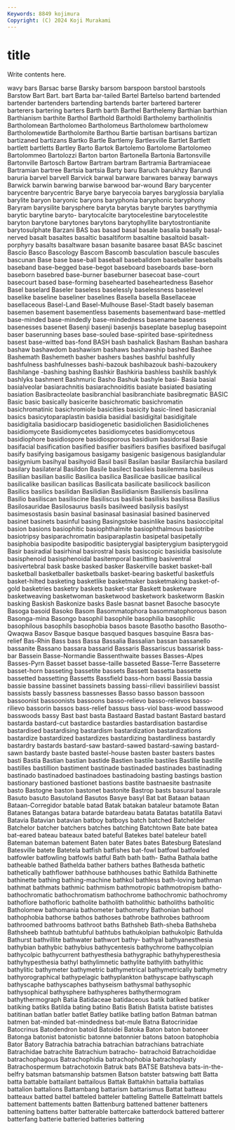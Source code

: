 ```yaml
---
Keywords: 8849 kojimura
Copyright: (C) 2024 Koji Murakami
---
```


# title

Write contents here.



wavy bars
Barsac barse Barsky barsom barspoon barstool barstools Barstow Bart Bart.
bart Barta bar-tailed Bartel Bartelso bartend bartended bartender bartenders bartending
bartends barter bartered barterer barterers bartering barters Barth barth Barthel
Barthelemy Barthian barthian Barthianism barthite Barthol Barthold Bartholdi Bartholemy bartholinitis
Bartholomean Bartholomeo Bartholomeus Bartholomew bartholomew Bartholomewtide Bartholomite Barthou Bartie bartisan
bartisans bartizan bartizaned bartizans Bartko Bartle Bartlemy Bartlesville Bartlet Bartlett
bartlett bartletts Bartley Barto Bartok Bartolemo Bartolome Bartolomeo Bartolommeo Bartolozzi
Barton barton Bartonella Bartonia Bartonsville Bartonville Bartosch Bartow Bartram bartram
Bartramia Bartramiaceae Bartramian bartree Bartsia bartsia Barty baru Baruch barukhzy
Barundi baruria barvel barvell Barvick barwal barware barwares barway barways
Barwick barwin barwing barwise barwood bar-wound Bary barycenter barycentre barycentric
Barye barye baryecoia baryes baryglossia barylalia barylite baryon baryonic baryons
baryphonia baryphonic baryphony Baryram barysilite barysphere baryta barytas baryte barytes
barythymia barytic barytine baryto- barytocalcite barytocelestine barytocelestite baryton barytone barytones
barytons barytophyllite barytostrontianite barytosulphate Barzani BAS bas basad basal basale
basalia basally basal-nerved basalt basaltes basaltic basaltiform basaltine basaltoid basalt-porphyry
basalts basaltware basan basanite basaree basat BASc bascinet Bascio Basco
Bascology Bascom Bascomb basculation bascule bascules bascunan Base base base-ball
baseball baseballdom baseballer baseballs baseband base-begged base-begot baseboard baseboards base-born
baseborn basebred base-burner baseburner basecoat base-court basecourt based base-forming basehearted
baseheartedness Basehor Basel baselard Baseler baseless baselessly baselessness baselevel baselike
baseline baseliner baselines Basella basella Basellaceae basellaceous Basel-Land Basel-Mulhouse Basel-Stadt
basely baseman basemen basement basementless basements basementward base-mettled base-minded base-mindedly
base-mindedness basename baseness basenesses basenet Basenji basenji basenjis baseplate baseplug
basepoint baser baserunning bases base-souled base-spirited base-spiritedness basest base-witted bas-fond
BASH bash bashalick Basham Bashan bashara bashaw bashawdom bashawism bashaws
bashawship bashed Bashee Bashemath Bashemeth basher bashers bashes bashful bashfully
bashfulness bashfulnesses bashi-bazouk bashibazouk bashi-bazoukery Bashilange -bashing bashing Bashkir Bashkiria
bashless bashlik bashlyk bashlyks bashment Bashmuric Basho Bashuk bashyle basi-
Basia basial basialveolar basiarachnitis basiarachnoiditis basiate basiated basiating basiation Basibracteolate
basibranchial basibranchiate basibregmatic BASIC Basic basic basically basicerite basichromatic basichromatin
basichromatinic basichromiole basicities basicity basic-lined basicranial basics basicytoparaplastin basidia basidial
basidigital basidigitale basidigitalia basidiocarp basidiogenetic basidiolichen Basidiolichenes basidiomycete Basidiomycetes basidiomycetes
basidiomycetous basidiophore basidiospore basidiosporous basidium basidorsal Basie basifacial basification basified
basifier basifiers basifies basifixed basifugal basify basifying basigamous basigamy basigenic
basigenous basiglandular basigynium basihyal basihyoid Basil basil Basilan basilar Basilarchia
basilard basilary basilateral Basildon Basile basilect basileis basilemma basileus Basilian
basilian basilic Basilica basilica Basilicae basilicae basilical basilicalike basilican basilicas
Basilicata basilicate basilicock basilicon Basilics basilics basilidan Basilidian Basilidianism Basiliensis
basilinna Basilio basiliscan basiliscine Basiliscus basilisk basilisks basilissa Basilius Basilosauridae
Basilosaurus basils basilweed basilysis basilyst basimesostasis basin basinal basinasal basinasial
basined basinerved basinet basinets basinful basing Basingstoke basinlike basins basioccipital
basion basions basiophitic basiophthalmite basiophthalmous basiotribe basiotripsy basiparachromatin basiparaplastin basipetal
basipetally basiphobia basipodite basipoditic basipterygial basipterygium basipterygoid Basir basiradial basirhinal
basirostral basis basiscopic basisidia basisolute basisphenoid basisphenoidal basitemporal basitting basiventral
basivertebral bask baske basked basker Baskerville basket basket-ball basketball basketballer
basketballs basket-bearing basketful basketfuls basket-hilted basketing basketlike basketmaker basketmaking basket-of-gold
basketries basketry baskets basket-star Baskett basketware basketweaving basketwoman basketwood basketwork
basketworm Baskin basking Baskish Baskonize basks Basle basnat basnet Basoche
basocyte Basoga basoid Basoko Basom Basommatophora basommatophorous bason Basonga-mina Basongo
basophil basophile basophilia basophilic basophilous basophils basophobia basos basote Basotho
basotho Basotho-Qwaqwa Basov Basque basque basqued basques basquine Basra bas-relief
Bas-Rhin Bass bass Bassa Bassalia Bassalian bassan bassanello bassanite Bassano
bassara bassarid Bassaris Bassariscus bassarisk bass-bar Bassein Basse-Normandie Bassenthwaite basses
Basses-Alpes Basses-Pyrn Basset basset basse-taille basseted Basse-Terre Basseterre basset-horn basseting
bassetite bassets Bassett bassetta bassette bassetted bassetting Bassetts Bassfield bass-horn
bassi Bassia bassia bassie bassine bassinet bassinets bassing bassi-rilievi bassirilievi
bassist bassists bassly bassness bassnesses Basso basso basson bassoon bassoonist
bassoonists bassoons basso-relievo basso-relievos basso-rilievo bassorin bassos bass-relief bassus bass-viol
bass-wood basswood basswoods bassy Bast bast basta Bastaard Bastad bastant
Bastard bastard bastarda bastard-cut bastardice bastardies bastardisation bastardise bastardised bastardising
bastardism bastardization bastardizations bastardize bastardized bastardizes bastardizing bastardliness bastardly bastardry
bastards bastard-saw bastard-sawed bastard-sawing bastard-sawn bastardy baste basted bastel-house basten
baster basters bastes basti Bastia Bastian bastian bastide Bastien bastile
bastiles Bastille bastille bastilles bastillion bastiment bastinade bastinaded bastinades bastinading
bastinado bastinadoed bastinadoes bastinadoing basting bastings bastion bastionary bastioned bastionet
bastions bastite bastnaesite bastnasite basto Bastogne baston bastonet bastonite Bastrop
basts basural basurale Basuto basuto Basutoland Basutos Basye basyl Bat
bat Bataan bataan Bataan-Corregidor batable batad Batak batakan bataleur batamote
Batan Batanes Batangas batara batarde batardeau batata Batatas batatilla Batavi
Batavia Batavian batavian batboy batboys batch batched Batchelder Batchelor batcher
batchers batches batching Batchtown Bate bate batea bat-eared bateau bateaux
bated bateful Batekes batel bateleur batell Bateman bateman batement Baten
bater Bates bates Batesburg Batesland Batesville batete Batetela batfish batfishes
bat-fowl batfowl batfowled batfowler batfowling batfowls batful Bath bath bath-
Batha Bathala bathe batheable bathed Bathelda bather bathers bathes Bathesda
bathetic bathetically bathflower bathhouse bathhouses bathic Bathilda Bathinette bathinette bathing
bathing-machine bathkol bathless bath-loving bathman bathmat bathmats bathmic bathmism bathmotropic
bathmotropism batho- bathochromatic bathochromatism bathochrome bathochromic bathochromy bathoflore bathofloric batholite
batholith batholithic batholiths batholitic Batholomew bathomania bathometer bathometry Bathonian bathool
bathophobia bathorse bathos bathoses bathrobe bathrobes bathroom bathroomed bathrooms bathroot
baths Bathsheb Bath-sheba Bathsheba Bathsheeb bathtub bathtubful bathtubs bathukolpian bathukolpic
Bathulda Bathurst bathvillite bathwater bathwort bathy- bathyal bathyanesthesia bathybian bathybic
bathybius bathycentesis bathychrome bathycolpian bathycolpic bathycurrent bathyesthesia bathygraphic bathyhyperesthesia bathyhypesthesia
bathyl bathylimnetic bathylite bathylith bathylithic bathylitic bathymeter bathymetric bathymetrical bathymetrically
bathymetry bathyorographical bathypelagic bathyplankton bathyscape bathyscaph bathyscaphe bathyscaphes bathyseism bathysmal
bathysophic bathysophical bathysphere bathyspheres bathythermogram bathythermograph Batia Batidaceae batidaceous batik
batiked batiker batiking batiks Batilda bating batino Batis Batish Batista
batiste batistes batitinan batlan batler batlet Batley batlike batling batlon
Batman batman batmen bat-minded bat-mindedness bat-mule Batna Batocrinidae Batocrinus Batodendron
batoid Batoidei Batoka Baton baton batoneer Batonga batonist batonistic batonne
batonnier batons batoon batophobia Bator Batory Batrachia batrachia batrachian batrachians
batrachiate Batrachidae batrachite Batrachium batracho- batrachoid Batrachoididae batrachophagous Batrachophidia batrachophobia
batrachoplasty Batrachospermum batrachotoxin Batruk bats BATSE Batsheva bats-in-the-belfry batsman batsmanship
batsmen Batson batster batswing batt Batta batta battable battailant battailous
Battak Battakhin battalia battalias battalion battalions Battambang battarism battarismus Battat
batteau batteaux batted battel batteled batteler batteling Battelle Battelmatt battels
battement battements batten Battenburg battened battener batteners battening battens batter
batterable battercake batterdock battered batterer batterfang batterie batteried batteries battering

